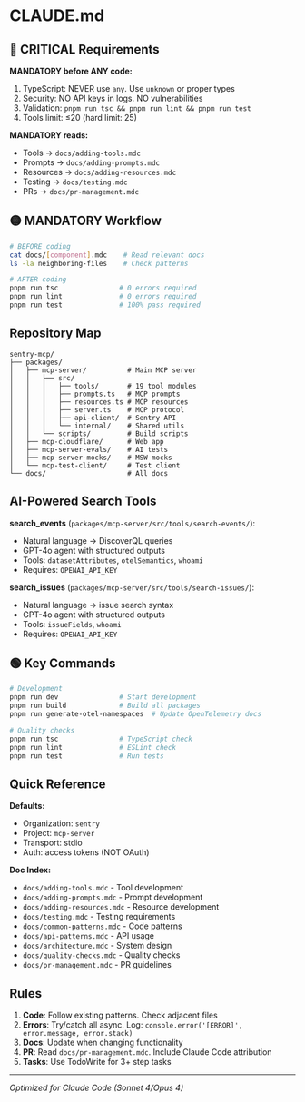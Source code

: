 # CLAUDE.md

## 🔴 CRITICAL Requirements

**MANDATORY before ANY code:**
1. TypeScript: NEVER use `any`. Use `unknown` or proper types
2. Security: NO API keys in logs. NO vulnerabilities
3. Validation: `pnpm run tsc && pnpm run lint && pnpm run test`
4. Tools limit: ≤20 (hard limit: 25)

**MANDATORY reads:**
- Tools → `docs/adding-tools.mdc`
- Prompts → `docs/adding-prompts.mdc`
- Resources → `docs/adding-resources.mdc`
- Testing → `docs/testing.mdc`
- PRs → `docs/pr-management.mdc`

## 🟡 MANDATORY Workflow

```bash
# BEFORE coding
cat docs/[component].mdc    # Read relevant docs
ls -la neighboring-files    # Check patterns

# AFTER coding
pnpm run tsc               # 0 errors required
pnpm run lint              # 0 errors required
pnpm run test              # 100% pass required
```

## Repository Map

```
sentry-mcp/
├── packages/
│   ├── mcp-server/          # Main MCP server
│   │   ├── src/
│   │   │   ├── tools/       # 19 tool modules
│   │   │   ├── prompts.ts   # MCP prompts
│   │   │   ├── resources.ts # MCP resources
│   │   │   ├── server.ts    # MCP protocol
│   │   │   ├── api-client/  # Sentry API
│   │   │   └── internal/    # Shared utils
│   │   └── scripts/         # Build scripts
│   ├── mcp-cloudflare/      # Web app
│   ├── mcp-server-evals/    # AI tests
│   ├── mcp-server-mocks/    # MSW mocks
│   └── mcp-test-client/     # Test client
└── docs/                    # All docs
```

## AI-Powered Search Tools

**search_events** (`packages/mcp-server/src/tools/search-events/`):
- Natural language → DiscoverQL queries
- GPT-4o agent with structured outputs
- Tools: `datasetAttributes`, `otelSemantics`, `whoami`
- Requires: `OPENAI_API_KEY`

**search_issues** (`packages/mcp-server/src/tools/search-issues/`):
- Natural language → issue search syntax
- GPT-4o agent with structured outputs
- Tools: `issueFields`, `whoami`
- Requires: `OPENAI_API_KEY`

## 🟢 Key Commands

```bash
# Development
pnpm run dev               # Start development
pnpm run build             # Build all packages
pnpm run generate-otel-namespaces  # Update OpenTelemetry docs

# Quality checks
pnpm run tsc               # TypeScript check
pnpm run lint              # ESLint check
pnpm run test              # Run tests
```

## Quick Reference

**Defaults:**
- Organization: `sentry`
- Project: `mcp-server`
- Transport: stdio
- Auth: access tokens (NOT OAuth)

**Doc Index:**
- `docs/adding-tools.mdc` - Tool development
- `docs/adding-prompts.mdc` - Prompt development
- `docs/adding-resources.mdc` - Resource development
- `docs/testing.mdc` - Testing requirements
- `docs/common-patterns.mdc` - Code patterns
- `docs/api-patterns.mdc` - API usage
- `docs/architecture.mdc` - System design
- `docs/quality-checks.mdc` - Quality checks
- `docs/pr-management.mdc` - PR guidelines

## Rules

1. **Code**: Follow existing patterns. Check adjacent files
2. **Errors**: Try/catch all async. Log: `console.error('[ERROR]', error.message, error.stack)`
3. **Docs**: Update when changing functionality
4. **PR**: Read `docs/pr-management.mdc`. Include Claude Code attribution
5. **Tasks**: Use TodoWrite for 3+ step tasks

---
*Optimized for Claude Code (Sonnet 4/Opus 4)*